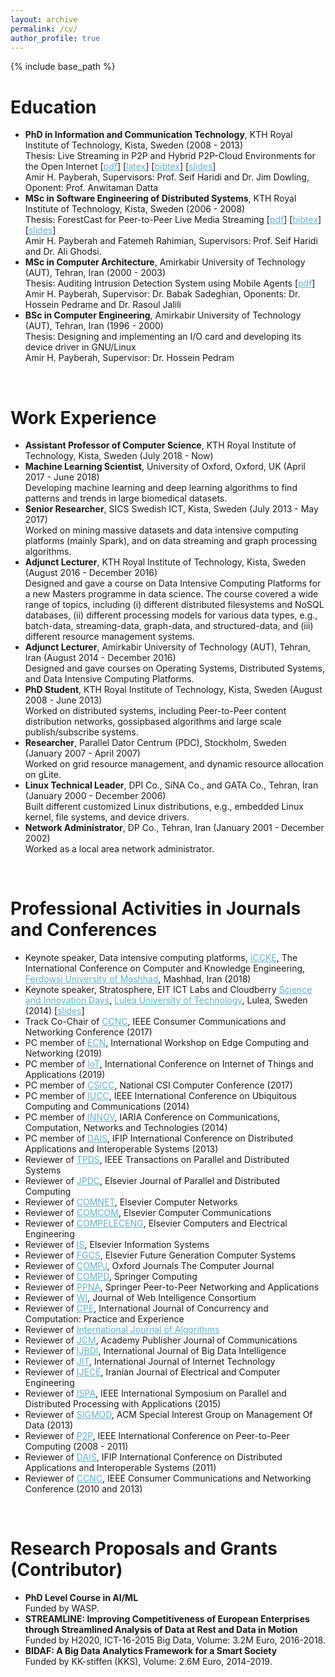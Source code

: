 ```yaml
---
layout: archive
permalink: /cv/
author_profile: true
---
```


{% include base_path %}

<h1>Education</h1>
<ul>
<li><b>PhD in Information and Communication Technology</b>, KTH Royal Institute of Technology, Kista, Sweden (2008 - 2013)<br>
Thesis: Live Streaming in P2P and Hybrid P2P-Cloud Environments for the Open Internet [<a href="http://payberah.github.io/files/download/thesis/phd_thesis.pdf" style="color:#64B2CB">pdf</a>] [<a href="http://payberah.github.io/files/download/thesis/phd_thesis_latex.tar.bz2" style="color:#64B2CB">latex</a>] [<a href="http://payberah.github.io/files/download/thesis/phd_bibtex.bib" style="color:#64B2CB">bibtex</a>] [<a href="http://payberah.github.io/files/download/thesis/phd_slides.pdf" style="color:#64B2CB">slides</a>]<br>
Amir H. Payberah, Supervisors: Prof. Seif Haridi and Dr. Jim Dowling, Oponent: Prof. Anwitaman Datta</li>
<li><b>MSc in Software Engineering of Distributed Systems</b>, KTH Royal Institute of Technology, Kista, Sweden (2006 - 2008)<br>
Thesis: ForestCast for Peer-to-Peer Live Media Streaming [<a href="http://payberah.github.io/files/download/thesis/master_thesis.pdf" style="color:#64B2CB">pdf</a>] [<a href="http://payberah.github.io/files/download/thesis/master_bibtex.bib" style="color:#64B2CB">bibtex</a>] [<a href="http://payberah.github.io/files/download/thesis/master_slides.pdf" style="color:#64B2CB">slides</a>]<br>
Amir H. Payberah and Fatemeh Rahimian, Supervisors: Prof. Seif Haridi and Dr. Ali Ghodsi.</li>
<li><b>MSc in Computer Architecture</b>, Amirkabir University of Technology (AUT), Tehran, Iran (2000 - 2003)<br>
Thesis: Auditing Intrusion Detection System using Mobile Agents [<a href="http://payberah.github.io/files/download/thesis/master_thesis_persian.pdf" style="color:#64B2CB">pdf</a>]<br>
Amir H. Payberah, Supervisor: Dr. Babak Sadeghian, Oponents: Dr. Hossein Pedrame and Dr. Rasoul Jalili</li>
<li><b>BSc in Computer Engineering</b>, Amirkabir University of Technology (AUT), Tehran, Iran (1996 - 2000)<br>
Thesis: Designing and implementing an I/O card and developing its device driver in GNU/Linux<br>
Amir H. Payberah, Supervisor: Dr. Hossein Pedram</li>
</ul>

<br>
<!----------------------------------------->
<h1>Work Experience</h1>
<ul>
<li><b>Assistant Professor of Computer Science</b>, KTH Royal Institute of Technology, Kista, Sweden (July 2018 - Now)<br></li>
<li><b>Machine Learning Scientist</b>, University of Oxford, Oxford, UK (April 2017 - June 2018)<br>
Developing machine learning and deep learning algorithms to find patterns and trends in large biomedical datasets.</li>
<li><b>Senior Researcher</b>, SICS Swedish ICT, Kista, Sweden (July 2013 - May 2017)<br>
Worked on mining massive datasets and data intensive computing platforms (mainly Spark), and on data streaming and graph processing algorithms.</li>
<li><b>Adjunct Lecturer</b>, KTH Royal Institute of Technology, Kista, Sweden (August 2016 - December 2016)<br>
Designed and gave a course on Data Intensive Computing Platforms for a new Masters programme in data science. The course covered a wide range of topics, including (i) different distributed filesystems and NoSQL databases, (ii) different processing models for various data
types, e.g., batch-data, streaming-data, graph-data, and structured-data, and (iii) different resource management systems.</li>
<li><b>Adjunct Lecturer</b>, Amirkabir University of Technology (AUT), Tehran, Iran (August 2014 - December 2016)<br>
Designed and gave courses on Operating Systems, Distributed Systems, and Data Intensive Computing Platforms.</li>
<li><b>PhD Student</b>, KTH Royal Institute of Technology, Kista, Sweden (August 2008 - June 2013)<br>
Worked on distributed systems</b>, including Peer-to-Peer content distribution networks, gossipbased algorithms and large scale publish/subscribe systems.</li>
<li><b>Researcher</b>, Parallel Dator Centrum (PDC), Stockholm, Sweden (January 2007 - April 2007)<br>
Worked on grid resource management, and dynamic resource allocation on gLite.</li>
<li><b>Linux Technical Leader</b>, DPI Co., SiNA Co., and GATA Co., Tehran, Iran (January 2000 - December 2006)<br>
Built different customized Linux distributions, e.g., embedded Linux kernel, file systems, and device drivers.</li>
<li><b>Network Administrator</b>, DP Co., Tehran, Iran (January 2001 - December 2002)<br>
Worked as a local area network administrator.</li>
</ul>

<br>
<!----------------------------------------->
<h1>Professional Activities in Journals and Conferences</h1>
<ul>
<li>Keynote speaker, Data intensive computing platforms, <a href="https://iccke2018.um.ac.ir/" style="color:#64B2CB">ICCKE</a>, The International Conference on Computer and Knowledge Engineering, <a href="http://www.ltu.se" style="color:#64B2CB">Ferdowsi University of Mashhad</a>, Mashhad, Iran (2018)</li>
<li>Keynote speaker, Stratosphere, EIT ICT Labs and Cloudberry <a href="http://www.eitictlabs.eu/news-events/events/article/save-the-date-eit-ict-labs-and-cloudberry-science-innovation-days-in-luleaa-june-5-6/#allView" style="color:#64B2CB">Science and Innovation Days</a>, <a href="http://www.ltu.se" style="color:#64B2CB">Lulea University of Technology</a>, Lulea, Sweden (2014) [<a href="http://payberah.github.io/files/download/slides/stratosphere.pdf" style="color:#64B2CB">slides</a>]</li>
<li>Track Co-Chair of <a href="http://ccnc2017.ieee-ccnc.org/" style="color:#64B2CB">CCNC</a>, IEEE Consumer Communications and Networking Conference (2017)</li>
<li>PC member of <a href="http://ecn2019.edgecomp.org/" style="color:#64B2CB">ECN</a>, International Workshop on Edge Computing and Networking (2019)</li>
<li>PC member of <a href="http://iot2019.ui.ac.ir/en/org_chart_page.php?rid=28" style="color:#64B2CB">IoT</a>, International Conference on Internet of Things and Applications (2019)</li>
<li>PC member of <a href="http://csicc2017.ir/en" style="color:#64B2CB">CSICC</a>, National CSI Computer Conference (2017)</li>
<li>PC member of <a href="http://umc.uestc.edu.cn/conference/IUCC2014/" style="color:#64B2CB">IUCC</a>, IEEE International Conference on Ubiquitous Computing and Communications (2014)</li>
<li>PC member of <a href="http://www.iaria.org/conferences2014/INNOV14.html" style="color:#64B2CB">INNOV</a>, IARIA Conference on Communications, Computation, Networks and Technologies (2014)</li>
<li>PC member of <a href="http://dais.discotec.org/" style="color:#64B2CB">DAIS</a>, IFIP International Conference on Distributed Applications and Interoperable Systems (2013)</li>
<li>Reviewer of <a href="http://www.computer.org/portal/web/tpds/home;jsessionid=ab32a8c0569f55260ec39aca84ce" style="color:#64B2CB">TPDS</a>, IEEE Transactions on Parallel and Distributed Systems</li>
<li>Reviewer of <a href="http://ees.elsevier.com/jpdc/" style="color:#64B2CB">JPDC</a>, Elsevier Journal of Parallel and Distributed Computing</li>
<li>Reviewer of <a href="http://ees.elsevier.com/comnet/" style="color:#64B2CB">COMNET</a>, Elsevier Computer Networks</li>
<li>Reviewer of <a href="http://www.journals.elsevier.com/computer-communications" style="color:#64B2CB">COMCOM</a>, Elsevier Computer Communications</li>
<li>Reviewer of <a href="http://ees.elsevier.com/compeleceng/default.asp" style="color:#64B2CB">COMPELECENG</a>, Elsevier Computers and Electrical Engineering</li>
<li>Reviewer of <a href="https://www.journals.elsevier.com/information-systems/" style="color:#64B2CB">IS</a>, Elsevier Information Systems</li>
<li>Reviewer of <a href="https://www.journals.elsevier.com/future-generation-computer-systems" style="color:#64B2CB">FGCS</a>, Elsevier Future Generation Computer Systems</li>  
<li>Reviewer of <a href="http://comjnl.oxfordjournals.org/" style="color:#64B2CB">COMPJ</a>, Oxford Journals The Computer Journal</li>
<li>Reviewer of <a href="http://www.springer.com/engineering/signals/journal/12083" style="color:#64B2CB">COMPD</a>, Springer Computing</li>
<li>Reviewer of <a href="http://www.springer.com/engineering/signals/journal/12083" style="color:#64B2CB">PPNA</a>, Springer Peer-to-Peer Networking and Applications</li>
<li>Reviewer of <a href="http://wi-consortium.org/wicweb/html/journal.php" style="color:#64B2CB">WI</a>, Journal of Web Intelligence Consortium</li>
<li>Reviewer of <a href="http://onlinelibrary.wiley.com/journal/10.1002/(ISSN)1532-0634" style="color:#64B2CB">CPE</a>, International Journal of Concurrency and Computation: Practice and Experience</li>
<li>Reviewer of <a href="http://www.mdpi.com/journal/algorithms" style="color:#64B2CB">International Journal of Algorithms</a></li>
<li>Reviewer of <a href="http://www.academypublisher.com/jcm/" style="color:#64B2CB">JCM</a>, Academy Publisher Journal of Communications</li>
<li>Reviewer of <a href="http://www.inderscience.com" style="color:#64B2CB">IJBDI</a>, International Journal of Big Data Intelligence</li>
<li>Reviewer of <a href="http://jit.ndhu.edu.tw/ojs" style="color:#64B2CB">JIT</a>, International Journal of Internet Technology</li>
<li>Reviewer of <a href="http://www.ijece.org/" style="color:#64B2CB">IJECE</a>, Iranian Journal of Electrical and Computer Engineering</li>
<li>Reviewer of <a href="https://research.comnet.aalto.fi/ISPA2015/" style="color:#64B2CB">ISPA</a>, IEEE International Symposium on Parallel and Distributed Processing with Applications (2015)</li>
<li>Reviewer of <a href="http://www.sigmod.org/2013/" style="color:#64B2CB">SIGMOD</a>, ACM Special Interest Group on Management Of Data (2013)</li>
<li>Reviewer of <a href="http://p2p-conference.org/" style="color:#64B2CB">P2P</a>, IEEE International Conference on Peer-to-Peer Computing (2008 - 2011)</li>
<li>Reviewer of <a href="http://discotec.ru.is/dais/main" style="color:#64B2CB">DAIS</a>, IFIP International Conference on Distributed Applications and Interoperable Systems (2011)</li>
<li>Reviewer of <a href="http://www.ieee-ccnc.org/" style="color:#64B2CB">CCNC</a>, IEEE Consumer Communications and Networking Conference (2010 and 2013)</li>
</ul>


<br>
<!----------------------------------------->
<h1>Research Proposals and Grants (Contributor)</h1>
<ul>
<li><b>PhD Level Course in AI/ML</b><br>
Funded by WASP.</li>
<li><b>STREAMLINE: Improving Competitiveness of European Enterprises through Streamlined Analysis of Data at Rest and Data in Motion</b><br>
Funded by H2020, ICT-16-2015 Big Data, Volume: 3.2M Euro, 2016-2018.</li>
<li><b>BIDAF: A Big Data Analytics Framework for a Smart Society</b><br>
Funded by KK-stiffen (KKS), Volume: 2.6M Euro, 2014-2019.</li>
</ul>
